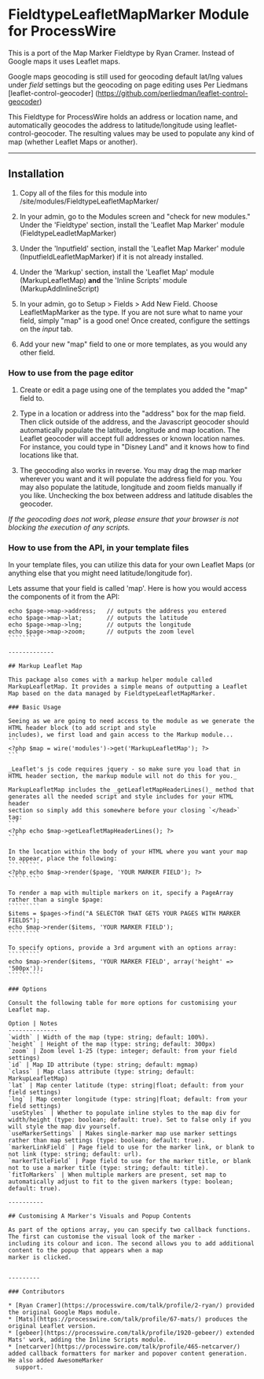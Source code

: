 # FieldtypeLeafletMapMarker Module for ProcessWire

This is a port of the Map Marker Fieldtype by Ryan Cramer. Instead of Google maps it uses Leaflet maps.

Google maps geocoding is still used for geocoding default lat/lng values under *field* settings but the geocoding on page
editing uses Per Liedmans [leaflet-control-geocoder] (https://github.com/perliedman/leaflet-control-geocoder)

This Fieldtype for ProcessWire holds an address or location name, and automatically geocodes the address to latitude/longitude using leaflet-control-geocoder. The resulting values may be used to populate any kind of map (whether Leaflet Maps or another).

----------

## Installation

1. Copy all of the files for this module into /site/modules/FieldtypeLeafletMapMarker/

2. In your admin, go to the Modules screen and "check for new modules." Under the 'Fieldtype' section, install the 'Leaflet Map Marker' module (FieldtypeLeadletMapMarker)

3. Under the 'Inputfield' section, install the 'Leaflet Map Marker' module (InputfieldLeafletMapMarker) if it is not
   already installed.

4. Under the 'Markup' section, install the 'Leaflet Map' module (MarkupLeafletMap) **and** the 'Inline Scripts' module (MarkupAddInlineScript)

5. In your admin, go to Setup > Fields > Add New Field. Choose LeafletMapMarker as the type.
   If you are not sure what to name your field, simply "map" is a good one! Once created, configure the settings on the *input* tab.

6. Add your new "map" field to one or more templates, as you would any other field.


### How to use from the page editor

1. Create or edit a page using one of the templates you added the "map" field to.

2. Type in a location or address into the "address" box for the map field. Then click
   outside of the address, and the Javascript geocoder should automatically populate the
   latitude, longitude and map location. The Leaflet geocoder will accept full addresses
   or known location names. For instance, you could type in "Disney Land" and it knows
   how to find locations like that.

3. The geocoding also works in reverse. You may drag the map marker wherever you want
   and it will populate the address field for you. You may also populate the latitude,
   longitude and zoom fields manually if you like. Unchecking the box between address
   and latitude disables the geocoder.

_If the geocoding does not work, please ensure that your browser is not blocking the execution of any scripts._


### How to use from the API, in your template files

In your template files, you can utilize this data for your own Leaflet Maps (or anything else that you might need latitude/longitude for).

Lets assume that your field is called 'map'. Here is how you would access the components of it from the API:
```````````
echo $page->map->address;	// outputs the address you entered
echo $page->map->lat; 		// outputs the latitude
echo $page->map->lng; 		// outputs the longitude
echo $page->map->zoom;		// outputs the zoom level
`````````

-------------

## Markup Leaflet Map

This package also comes with a markup helper module called MarkupLeafletMap. It provides a simple means of outputting a Leaflet Map based on the data managed by FieldtypeLeafletMapMarker.

### Basic Usage

Seeing as we are going to need access to the module as we generate the HTML header block (to add script and style
includes), we first load and gain access to the Markup module...
```
<?php $map = wire('modules')->get('MarkupLeafletMap'); ?>
```

_Leaflet's js code requires jquery - so make sure you load that in HTML header section, the markup module will not do this for you._

MarkupLeafletMap includes the _getLeafletMapHeaderLines()_ method that generates all the needed script and style includes for your HTML header
section so simply add this somewhere before your closing `</head>` tag:
```
<?php echo $map->getLeafletMapHeaderLines(); ?>
```

In the location within the body of your HTML where you want your map to appear, place the following:
`````````
<?php echo $map->render($page, 'YOUR MARKER FIELD'); ?>
`````````

To render a map with multiple markers on it, specify a PageArray rather than a single $page:
`````````
$items = $pages->find("A SELECTOR THAT GETS YOUR PAGES WITH MARKER FIELDS");
echo $map->render($items, 'YOUR MARKER FIELD');
`````````

To specify options, provide a 3rd argument with an options array:
`````````
echo $map->render($items, 'YOUR MARKER FIELD', array('height' => '500px'));
`````````

### Options

Consult the following table for more options for customising your Leaflet map.

Option | Notes
--------------
`width` | Width of the map (type: string; default: 100%).
`height` | Height of the map (type: string; default: 300px)
`zoom` | Zoom level 1-25 (type: integer; default: from your field settings)
`id` | Map ID attribute (type: string; default: mgmap)
`class` | Map class attribute (type: string; default: MarkupLeafletMap)
`lat` | Map center latitude (type: string|float; default: from your field settings)
`lng` | Map center longitude (type: string|float; default: from your field settings)
`useStyles` | Whether to populate inline styles to the map div for width/height (type: boolean; default: true). Set to false only if you will style the map div yourself.
`useMarkerSettings` | Makes single-marker map use marker settings rather than map settings (type: boolean; default: true).
`markerLinkField` | Page field to use for the marker link, or blank to not link (type: string; default: url).
`markerTitleField` | Page field to use for the marker title, or blank not to use a marker title (type: string; default: title).
`fitToMarkers` | When multiple markers are present, set map to automatically adjust to fit to the given markers (type: boolean; default: true).

----------

## Customising A Marker's Visuals and Popup Contents

As part of the options array, you can specify two callback functions. The first can customise the visual look of the marker -
including its colour and icon. The second allows you to add additional content to the popup that appears when a map
marker is clicked.


---------

### Contributors

* [Ryan Cramer](https://processwire.com/talk/profile/2-ryan/) provided the original Google Maps module.
* [Mats](https://processwire.com/talk/profile/67-mats/) produces the original Leaflet version.
* [gebeer](https://processwire.com/talk/profile/1920-gebeer/) extended Mats' work, adding the Inline Scripts module.
* [netcarver](https://processwire.com/talk/profile/465-netcarver/) added callback formatters for marker and popover content generation. He also added AwesomeMarker
  support.
